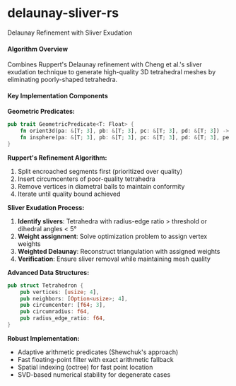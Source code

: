 # delaunay-sliver-rs

Delaunay Refinement with Sliver Exudation

#### Algorithm Overview

Combines Ruppert's Delaunay refinement with Cheng et al.'s sliver exudation technique to generate 
high-quality 3D tetrahedral meshes by eliminating poorly-shaped tetrahedra.

#### Key Implementation Components

**Geometric Predicates:**
```rust
pub trait GeometricPredicate<T: Float> {
    fn orient3d(pa: &[T; 3], pb: &[T; 3], pc: &[T; 3], pd: &[T; 3]) -> T;
    fn insphere(pa: &[T; 3], pb: &[T; 3], pc: &[T; 3], pd: &[T; 3], pe: &[T; 3]) -> T;
}
```

**Ruppert's Refinement Algorithm:**
1. Split encroached segments first (prioritized over quality)
2. Insert circumcenters of poor-quality tetrahedra
3. Remove vertices in diametral balls to maintain conformity
4. Iterate until quality bound achieved

**Sliver Exudation Process:**
1. **Identify slivers**: Tetrahedra with radius-edge ratio > threshold or dihedral angles < 5°
2. **Weight assignment**: Solve optimization problem to assign vertex weights
3. **Weighted Delaunay**: Reconstruct triangulation with assigned weights
4. **Verification**: Ensure sliver removal while maintaining mesh quality

**Advanced Data Structures:**

```rust
pub struct Tetrahedron {
    pub vertices: [usize; 4],
    pub neighbors: [Option<usize>; 4],
    pub circumcenter: [f64; 3],
    pub circumradius: f64,
    pub radius_edge_ratio: f64,
}
```

**Robust Implementation:**

- Adaptive arithmetic predicates (Shewchuk's approach)
- Fast floating-point filter with exact arithmetic fallback
- Spatial indexing (octree) for fast point location
- SVD-based numerical stability for degenerate cases
